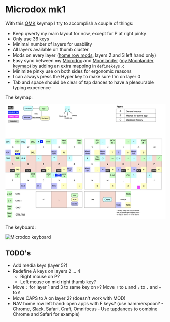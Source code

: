# Microdox mk1

With this [QMK](https://beta.docs.qmk.fm) keymap I try to accomplish a couple of things:

- Keep qwerty my main layout for now, except for P at right pinky
- Only use 36 keys
- Minimal number of layers for usability
- All layers available on thumb cluster
- Mods on every layer ([home row mods](https://precondition.github.io/home-row-mods), layers 2 and 3 left hand only)
- Easy sync between my [Microdox](https://boardsource.xyz/store/5f2e7e4a2902de7151494f92) and [Moonlander](https://www.zsa.io/moonlander/) ([my Moonlander keymap](https://github.com/reinier/moonlander-mk1)) by adding an extra mapping in `definekeys.c`
- Minimize pinky use on both sides for ergonomic reasons
- I can always press the Hyper key to make sure I'm on layer 0
- Tab and space should be clear of tap dances to have a pleasurable typing experience

The keymap:

![Keymap microdox](./keymap.png?raw=true)

The keyboard:

![Microdox keyboard](./microdox.png?raw=true)

## TODO's
- Add media keys (layer 5?)
- Redefine A keys on layers 2 … 4
  - Right mouse on P?
  - Left mouse on mid right thumb key?
- Move `:` for layer 1 and 3 to same key on `P`? Move `!` to `L` and `;` to `.` and `=` to `G`
- Move CAPS to A on layer 2? (doesn't work with MOD)
- NAV home row left hand: open apps with F keys? (use hammerspoon? - Chrome, Slack, Safari, Craft, Omnifocus - Use tapdances to combine Chrome and Safari for example)